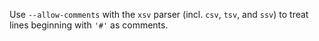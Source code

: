 Use `--allow-comments` with the `xsv` parser (incl. `csv`, `tsv`, and `ssv`)
to treat lines beginning with `'#'` as comments.
